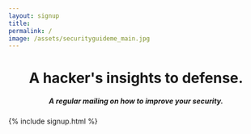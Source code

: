 ```yaml
---
layout: signup
title: 
permalink: /
image: /assets/securityguideme_main.jpg
---
```


# <center>A hacker's insights to defense.</center>
##### <center>A regular mailing on how to improve your security.</center>

{% include signup.html %}
